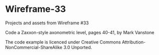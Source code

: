 # Wireframe-33
Projects and assets from Wireframe #33

Code a Zaxxon-style axonometric level, pages 40-41, by Mark Vanstone

The code example is licenced under Creative Commons Attribution-NonCommercial-ShareAlike 3.0 Unported.
